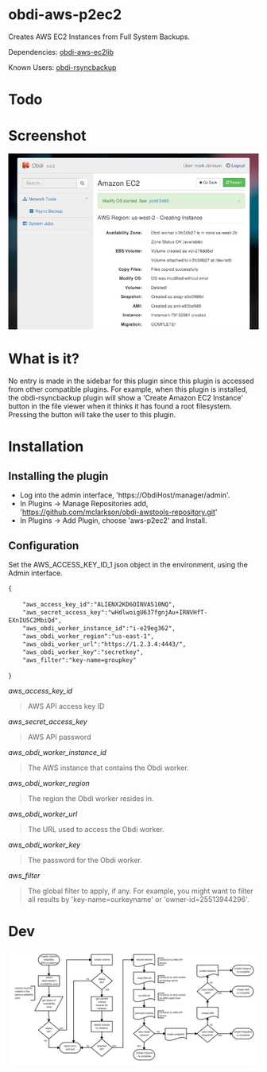 # obdi-aws-p2ec2
Creates AWS EC2 Instances from Full System Backups.

Dependencies: [obdi-aws-ec2lib](https://github.com/mclarkson/obdi-aws-ec2lib)

Known Users: [obdi-rsyncbackup](https://github.com/mclarkson/obdi-rsyncbackup)

# Todo


# Screenshot

![](images/obdi-aws-p2ec2-small.png?raw=true)

# What is it?

No entry is made in the sidebar for this plugin since this plugin is accessed
from other compatible plugins. For example, when this plugin is installed, the
obdi-rsyncbackup plugin will show a 'Create Amazon EC2 Instance' button in the
file viewer when it thinks it has found a root filesystem. Pressing the button
will take the user to this plugin.

# Installation

## Installing the plugin

* Log into the admin interface, 'https://ObdiHost/manager/admin'.
* In Plugins -> Manage Repositories add, 'https://github.com/mclarkson/obdi-awstools-repository.git'
* In Plugins -> Add Plugin, choose 'aws-p2ec2' and Install.

## Configuration

Set the AWS_ACCESS_KEY_ID_1 json object in the environment, using the Admin interface.
```
{

    "aws_access_key_id":"ALIENX2KD6OINVA510NQ",
    "aws_secret_access_key":"wHdlwoigU637fgnjAu+IRNVHfT-EXnIU5C2MbiQd",
    "aws_obdi_worker_instance_id":"i-e29eg362",
    "aws_obdi_worker_region":"us-east-1",
    "aws_obdi_worker_url":"https://1.2.3.4:4443/",
    "aws_obdi_worker_key":"secretkey",
    "aws_filter":"key-name=groupkey"

}
```

*aws_access_key_id*
> AWS API access key ID

*aws_secret_access_key*
> AWS API password

*aws_obdi_worker_instance_id*
> The AWS instance that contains the Obdi worker.

*aws_obdi_worker_region*
> The region the Obdi worker resides in.

*aws_obdi_worker_url*
> The URL used to access the Obdi worker.

*aws_obdi_worker_key*
> The password for the Obdi worker.

*aws_filter*
> The global filter to apply, if any. For example, you might want to filter all
> results by 'key-name=ourkeyname' or 'owner-id=25513944296'.

# Dev

![](images/instance-creation.png?raw=true)
